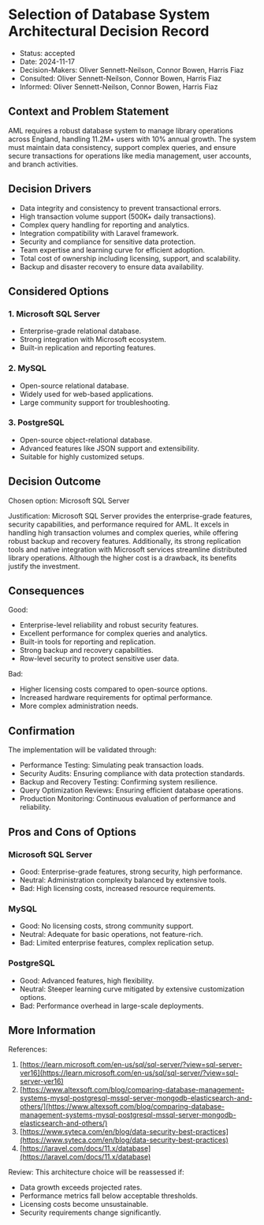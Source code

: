 # Selection of Database System Architectural Decision Record

* Status: accepted
* Date: 2024-11-17
* Decision-Makers: Oliver Sennett-Neilson, Connor Bowen, Harris Fiaz
* Consulted: Oliver Sennett-Neilson, Connor Bowen, Harris Fiaz
* Informed: Oliver Sennett-Neilson, Connor Bowen, Harris Fiaz

## Context and Problem Statement

AML requires a robust database system to manage library operations across England, handling 11.2M+ users with 10% annual growth. The system must maintain data consistency, support complex queries, and ensure secure transactions for operations like media management, user accounts, and branch activities.

## Decision Drivers

* Data integrity and consistency to prevent transactional errors.
* High transaction volume support (500K+ daily transactions).
* Complex query handling for reporting and analytics.
* Integration compatibility with Laravel framework.
* Security and compliance for sensitive data protection.
* Team expertise and learning curve for efficient adoption.
* Total cost of ownership including licensing, support, and scalability.
* Backup and disaster recovery to ensure data availability.

## Considered Options

### 1. Microsoft SQL Server
* Enterprise-grade relational database.
* Strong integration with Microsoft ecosystem.
* Built-in replication and reporting features.

### 2. MySQL
* Open-source relational database.
* Widely used for web-based applications.
* Large community support for troubleshooting.

### 3. PostgreSQL
* Open-source object-relational database.
* Advanced features like JSON support and extensibility.
* Suitable for highly customized setups.

## Decision Outcome

Chosen option: Microsoft SQL Server

Justification:
Microsoft SQL Server provides the enterprise-grade features, security capabilities, and performance required for AML. It excels in handling high transaction volumes and complex queries, while offering robust backup and recovery features. Additionally, its strong replication tools and native integration with Microsoft services streamline distributed library operations. Although the higher cost is a drawback, its benefits justify the investment.

## Consequences

Good:
* Enterprise-level reliability and robust security features.
* Excellent performance for complex queries and analytics.
* Built-in tools for reporting and replication.
* Strong backup and recovery capabilities.
* Row-level security to protect sensitive user data.

Bad:
* Higher licensing costs compared to open-source options.
* Increased hardware requirements for optimal performance.
* More complex administration needs.

## Confirmation

The implementation will be validated through:
* Performance Testing: Simulating peak transaction loads.
* Security Audits: Ensuring compliance with data protection standards.
* Backup and Recovery Testing: Confirming system resilience.
* Query Optimization Reviews: Ensuring efficient database operations.
* Production Monitoring: Continuous evaluation of performance and reliability.

## Pros and Cons of Options

### Microsoft SQL Server
* Good: Enterprise-grade features, strong security, high performance.
* Neutral: Administration complexity balanced by extensive tools.
* Bad: High licensing costs, increased resource requirements.

### MySQL
* Good: No licensing costs, strong community support.
* Neutral: Adequate for basic operations, not feature-rich.
* Bad: Limited enterprise features, complex replication setup.

### PostgreSQL
* Good: Advanced features, high flexibility.
* Neutral: Steeper learning curve mitigated by extensive customization options.
* Bad: Performance overhead in large-scale deployments.

## More Information

References:
1. [https://learn.microsoft.com/en-us/sql/sql-server/?view=sql-server-ver16](https://learn.microsoft.com/en-us/sql/sql-server/?view=sql-server-ver16)
2. [https://www.altexsoft.com/blog/comparing-database-management-systems-mysql-postgresql-mssql-server-mongodb-elasticsearch-and-others/](https://www.altexsoft.com/blog/comparing-database-management-systems-mysql-postgresql-mssql-server-mongodb-elasticsearch-and-others/)
3. [https://www.syteca.com/en/blog/data-security-best-practices](https://www.syteca.com/en/blog/data-security-best-practices)
4. [https://laravel.com/docs/11.x/database](https://laravel.com/docs/11.x/database)

Review:
This architecture choice will be reassessed if:
* Data growth exceeds projected rates.
* Performance metrics fall below acceptable thresholds.
* Licensing costs become unsustainable.
* Security requirements change significantly.